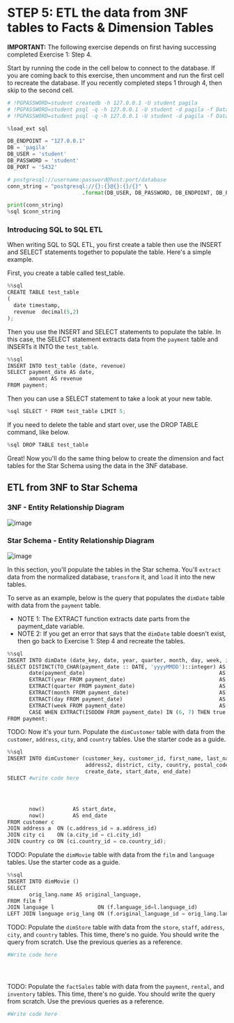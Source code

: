# STEP 5: ETL the data from 3NF tables to Facts & Dimension Tables
**IMPORTANT:** The following exercise depends on first having successing completed Exercise 1: Step 4. 

Start by running the code in the cell below to connect to the database. If you are coming back to this exercise, then uncomment and run the first cell to recreate the database. If you recently completed steps 1 through 4, then skip to the second cell.


```python
# !PGPASSWORD=student createdb -h 127.0.0.1 -U student pagila
# !PGPASSWORD=student psql -q -h 127.0.0.1 -U student -d pagila -f Data/pagila-schema.sql
# !PGPASSWORD=student psql -q -h 127.0.0.1 -U student -d pagila -f Data/pagila-data.sql
```


```python
%load_ext sql

DB_ENDPOINT = "127.0.0.1"
DB = 'pagila'
DB_USER = 'student'
DB_PASSWORD = 'student'
DB_PORT = '5432'

# postgresql://username:password@host:port/database
conn_string = "postgresql://{}:{}@{}:{}/{}" \
                        .format(DB_USER, DB_PASSWORD, DB_ENDPOINT, DB_PORT, DB)

print(conn_string)
%sql $conn_string
```

### Introducing SQL to SQL ETL
When writing SQL to SQL ETL, you first create a table then use the INSERT and SELECT statements together to populate the table. Here's a simple example.

First, you create a table called test_table.


```python
%%sql
CREATE TABLE test_table
(
  date timestamp,
  revenue  decimal(5,2)
);
```

Then you use the INSERT and SELECT statements to populate the table. In this case, the SELECT statement extracts data from the `payment` table and INSERTs it INTO the `test_table`.


```python
%%sql
INSERT INTO test_table (date, revenue)
SELECT payment_date AS date,
       amount AS revenue
FROM payment;
```

Then you can use a SELECT statement to take a look at your new table.


```python
%sql SELECT * FROM test_table LIMIT 5;
```

If you need to delete the table and start over, use the DROP TABLE command, like below.


```python
%sql DROP TABLE test_table
```

Great! Now you'll do the same thing below to create the dimension and fact tables for the Star Schema using the data in the 3NF database.

## ETL from 3NF to Star Schema

### 3NF - Entity Relationship Diagram

![image](/Users/sampatbudankayala/PycharmProjects/Data_engineering/02_Cloud_Data_Warehouses/01_Introduction_to_Data_Warehouses/ipynbFiles/pagila-3nf.png)

### Star Schema - Entity Relationship Diagram

![image](/Users/sampatbudankayala/PycharmProjects/Data_engineering/02_Cloud_Data_Warehouses/01_Introduction_to_Data_Warehouses/ipynbFiles/pagila-star.png)

In this section, you'll populate the tables in the Star schema. You'll `extract` data from the normalized database, `transform` it, and `load` it into the new tables. 

To serve as an example, below is the query that populates the `dimDate` table with data from the `payment` table.
* NOTE 1: The EXTRACT function extracts date parts from the payment_date variable.
* NOTE 2: If you get an error that says that the `dimDate` table doesn't exist, then go back to Exercise 1: Step 4 and recreate the tables.


```python
%%sql
INSERT INTO dimDate (date_key, date, year, quarter, month, day, week, is_weekend)
SELECT DISTINCT(TO_CHAR(payment_date :: DATE, 'yyyyMMDD')::integer) AS date_key,
       date(payment_date)                                           AS date,
       EXTRACT(year FROM payment_date)                              AS year,
       EXTRACT(quarter FROM payment_date)                           AS quarter,
       EXTRACT(month FROM payment_date)                             AS month,
       EXTRACT(day FROM payment_date)                               AS day,
       EXTRACT(week FROM payment_date)                              AS week,
       CASE WHEN EXTRACT(ISODOW FROM payment_date) IN (6, 7) THEN true ELSE false END AS is_weekend
FROM payment;
```

TODO: Now it's your turn. Populate the `dimCustomer` table with data from the `customer`, `address`, `city`, and `country` tables. Use the starter code as a guide.


```python
%%sql
INSERT INTO dimCustomer (customer_key, customer_id, first_name, last_name, email, address, 
                         address2, district, city, country, postal_code, phone, active, 
                         create_date, start_date, end_date)
SELECT #write code here




       now()         AS start_date,
       now()         AS end_date
FROM customer c
JOIN address a  ON (c.address_id = a.address_id)
JOIN city ci    ON (a.city_id = ci.city_id)
JOIN country co ON (ci.country_id = co.country_id);
```

TODO: Populate the `dimMovie` table with data from the `film` and `language` tables. Use the starter code as a guide.


```python
%%sql
INSERT INTO dimMovie ()
SELECT 
       orig_lang.name AS original_language,
FROM film f
JOIN language l              ON (f.language_id=l.language_id)
LEFT JOIN language orig_lang ON (f.original_language_id = orig_lang.language_id);
```

TODO: Populate the `dimStore` table with data from the `store`, `staff`, `address`, `city`, and `country` tables. This time, there's no guide. You should write the query from scratch. Use the previous queries as a reference.


```python
#Write code here





```

TODO: Populate the `factSales` table with data from the `payment`, `rental`, and `inventory` tables. This time, there's no guide. You should write the query from scratch. Use the previous queries as a reference.


```python
#Write code here





```
